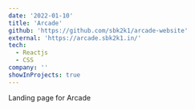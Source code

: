 ```yaml
---
date: '2022-01-10'
title: 'Arcade'
github: 'https://github.com/sbk2k1/arcade-website'
external: 'https://arcade.sbk2k1.in/'
tech:
  - Reactjs
  - CSS
company: ''
showInProjects: true
---
```


Landing page for Arcade
